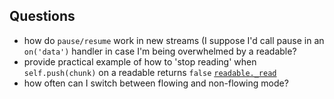 ## Questions

- how do `pause/resume` work in new streams (I suppose I'd call pause in an `on('data')` handler in case I'm being
  overwhelmed by a readable?
- provide practical example of how to 'stop reading' when `self.push(chunk)` on a readable returns `false`
  [`readable._read`](http://nodejs.org/api/stream.html#stream_readable_read_size_1k)
- how often can I switch between flowing and non-flowing mode?
